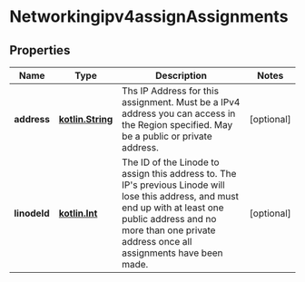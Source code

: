 
# Networkingipv4assignAssignments

## Properties
Name | Type | Description | Notes
------------ | ------------- | ------------- | -------------
**address** | [**kotlin.String**](.md) | Ths IP Address for this assignment. Must be a IPv4 address you can access in the Region specified. May be a public or private address.  |  [optional]
**linodeId** | [**kotlin.Int**](.md) | The ID of the Linode to assign this address to. The IP&#x27;s previous Linode will lose this address, and must end up with at least one public address and no more than one private address once all assignments have been made.  |  [optional]





